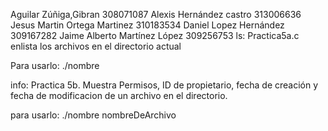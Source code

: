 Aguilar Zúñiga,Gibran 308071087
Alexis Hernández castro 313006636
Jesus Martin Ortega Martinez 310183534
Daniel Lopez Hernández 309167282
Jaime Alberto Martí­nez López 309256753
ls:
Practica5a.c enlista los archivos en el directorio actual

Para usarlo:
./nombre

info:
Practica 5b. Muestra Permisos, ID de propietario, fecha de creación y fecha de modificacion de un archivo en el directorio.

para usarlo:
./nombre nombreDeArchivo
